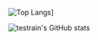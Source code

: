 ![Top Langs](https://github-readme-stats.vercel.app/api/top-langs/?username=testrain)]


![testrain's GitHub stats](https://github-readme-stats.vercel.app/api?username=testrain&count_private=true&show_icons=true)

